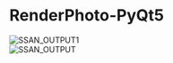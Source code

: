 # RenderPhoto-PyQt5

![SSAN_OUTPUT1](https://github.com/user-attachments/assets/8a5782b8-e17c-4415-b810-911f6d9b3da7)
<br />
![SSAN_OUTPUT](https://github.com/user-attachments/assets/211b579a-9e09-4bd9-86d2-8ea4bbb1367c)
